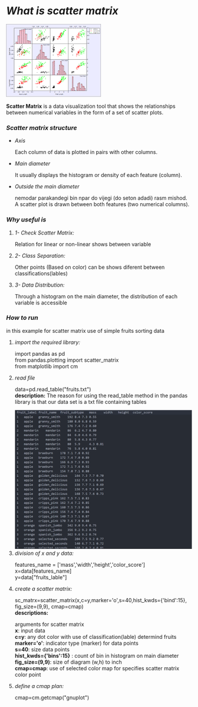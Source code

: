 <h1><em><strong>What is scatter matrix</strong></em></h1>

<img src="2.png" alt="scatter matrix"/>

<p> <strong>Scatter Matrix</strong> is a data visualization tool that shows the relationships between numerical variables in the form of a set of scatter plots. </p>


<h3><em><strong>Scatter matrix structure</strong></em></h3>

<ul>
<li><em>Axis</em>
<br>
<p>Each column of data is plotted in pairs with other columns.</p>
</li>

<li><em>Main diameter</em>
<br>
<p>It usually displays the histogram or density of each feature (column).</p>
</li>

<li><em>Outside the main diameter</em>
<br>
<p>nemodar parakandegi bin npar do vijegi (do seton adadi) rasm mishod.
<br>A scatter plot is drawn between both features (two numerical columns).</p>
</li>
</ul>




<h3><em><strong>Why useful is</strong></em></h3>

<ol>
<li><em>1- Check Scatter Matrix:</em>
<br>
<p>Relation for linear or non-linear shows between variable</p>
</li>

<li><em>2- Class Separation:</em>
<br>
<p>Other points (Based on color) can be shows diferent between classifications(lables)</p>
</li>

<li><em>3- Data Distribution:</em>
<br>
<p>Through a histogram on the main diameter, the distribution of each variable is accessible</p>
</li>
</ol>


<h3><em><strong>How to run</strong></em></h3>
<p>in this example for scatter matrix use of simple fruits sorting data</p>

<ol>
<li><em>import the required library:</em>
<br>
<p>import pandas as pd
<br>
from pandas.plotting import scatter_matrix
<br>
from matplotlib import cm
<br>
</p>
</li>

<li><em>read file</em>
<br>
<p>
data=pd.read_table("fruits.txt")
<br>
<strong>description:</strong> The reason for using the read_table method in the pandas library is that our data set is a txt file containing tables
</p>
<img src="1.png" alt="read_table"/>
</li>

<li><em>division of x and y data:</em>
<br>
<p>features_name = ['mass','width','height','color_score']
<br>
x=data[features_name]
<br>
y=data["fruits_lable"]
<br>
</p>
</li>

<li><em>create a scatter matrix: </em>
<br>
<p>sc_matrx=scatter_matrix(x,c=y,marker='o',s=40,hist_kwds={'bind':15}, fig_size=(9,9), cmap=cmap)

<br>
<strong>descriptions:</strong>
<p>
arguments for scatter matrix
<br>
<strong>x</strong>: input data
<br>
<strong>c=y</strong>: any dot color with use of classification(lable) determind fruits
<br>
<strong>marker='o'</strong>: indicator type (marker) for data points
<br>
<strong>s=40</strong>: size data points
<br>
<strong>hist_kwds={'bins':15}</strong> : count of bin in histogram on main diameter
<br>
<strong>fig_size=(9,9)</strong>: size of diagram (w,h) to inch
<br>
<strong>cmap=cmap</strong>: use of selected color map for specifies scatter matrix color point
</p>
</li>

<li><em>define a cmap plan: </em>
<br>
<p>cmap=cm.getcmap("gnuplot")
</p>
</li>

</ol>